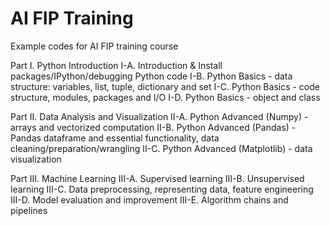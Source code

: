 # AI FIP Training
Example codes for AI FIP training course

Part I. Python Introduction
I-A. Introduction & Install packages/IPython/debugging Python code
I-B. Python Basics - data structure: variables, list, tuple, dictionary and set
I-C. Python Basics - code structure, modules, packages and I/O
I-D. Python Basics - object and class

Part II. Data Analysis and Visualization
II-A. Python Advanced (Numpy) - arrays and vectorized computation
II-B. Python Advanced (Pandas) - Pandas dataframe and essential functionality, data cleaning/preparation/wrangling
II-C. Python Advanced (Matplotlib) - data visualization

Part III. Machine Learning
III-A. Supervised learning
III-B. Unsupervised learning
III-C. Data preprocessing, representing data, feature engineering
III-D. Model evaluation and improvement
III-E. Algorithm chains and pipelines
